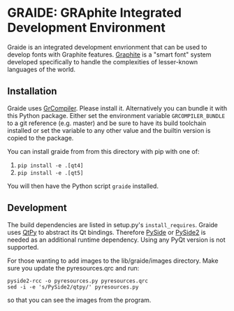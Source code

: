 # GRAIDE: GRAphite Integrated Development Environment

Graide is an integrated development envrionment that can be used
to develop fonts with Graphite features.
[Graphite](http://graphite.sil.org) is a "smart font" system
developed specifically to handle the complexities of lesser-known
languages of the world.

## Installation

Graide uses [GrCompiler](https://github.com/silnrsi/grcompiler).
Please install it.
Alternatively you can bundle it with this Python package.
Either set the environment variable `GRCOMPILER_BUNDLE`
to a git reference (e.g. master) and be sure to have its build
toolchain installed or set the variable to any other value and
the builtin version is copied to the package.

You can install graide from from this directory with pip with one of:
1. `pip install -e .[qt4]`
2. `pip install -e .[qt5]`

You will then have the Python script `graide` installed.

## Development

The build dependencies are listed in setup.py's `install_requires`.
Graide uses [QtPy](https://pypi.org/project/QtPy/) to abstract its
Qt bindings. Therefore [PySide](https://pypi.org/project/PySide/)
or [PySide2](https://pypi.org/project/PySide2/) is needed as an
additional runtime dependency. Using any PyQt version is not
supported.

For those wanting to add images to the lib/graide/images directory.
Make sure you update the pyresources.qrc and run:
```
pyside2-rcc -o pyresources.py pyresources.qrc
sed -i -e 's/PySide2/qtpy/' pyresources.py
```
so that you can see the images from the program.
